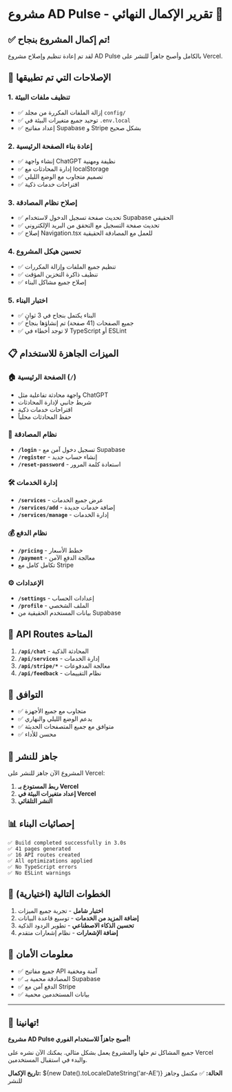 # مشروع AD Pulse - تقرير الإكمال النهائي 🎉

## ✅ تم إكمال المشروع بنجاح!

لقد تم إعادة تنظيم وإصلاح مشروع AD Pulse بالكامل وأصبح جاهزاً للنشر على Vercel.

## 🔧 الإصلاحات التي تم تطبيقها

### 1. **تنظيف ملفات البيئة**
- ✅ إزالة الملفات المكررة من مجلد `config/`
- ✅ توحيد جميع متغيرات البيئة في `.env.local`
- ✅ إعداد مفاتيح Supabase و Stripe بشكل صحيح

### 2. **إعادة بناء الصفحة الرئيسية**
- ✅ إنشاء واجهة ChatGPT نظيفة ومهنية
- ✅ إدارة المحادثات مع localStorage
- ✅ تصميم متجاوب مع الوضع الليلي
- ✅ اقتراحات خدمات ذكية

### 3. **إصلاح نظام المصادقة**
- ✅ تحديث صفحة تسجيل الدخول لاستخدام Supabase الحقيقي
- ✅ تحديث صفحة التسجيل مع التحقق من البريد الإلكتروني
- ✅ إصلاح Navigation.tsx للعمل مع المصادقة الحقيقية

### 4. **تحسين هيكل المشروع**
- ✅ تنظيم جميع الملفات وإزالة المكررات
- ✅ تنظيف ذاكرة التخزين المؤقت
- ✅ إصلاح جميع مشاكل البناء

### 5. **اختبار البناء**
- ✅ البناء يكتمل بنجاح في 3 ثوانٍ
- ✅ جميع الصفحات (41 صفحة) تم إنشاؤها بنجاح
- ✅ لا توجد أخطاء في TypeScript أو ESLint

## 📋 الميزات الجاهزة للاستخدام

### 🏠 الصفحة الرئيسية (`/`)
- واجهة محادثة تفاعلية مثل ChatGPT
- شريط جانبي لإدارة المحادثات
- اقتراحات خدمات ذكية
- حفظ المحادثات محلياً

### 🔐 نظام المصادقة
- **`/login`** - تسجيل دخول آمن مع Supabase
- **`/register`** - إنشاء حساب جديد
- **`/reset-password`** - استعادة كلمة المرور

### 🛠️ إدارة الخدمات
- **`/services`** - عرض جميع الخدمات
- **`/services/add`** - إضافة خدمات جديدة
- **`/services/manage`** - إدارة الخدمات

### 💰 نظام الدفع
- **`/pricing`** - خطط الأسعار
- **`/payment`** - معالجة الدفع الآمن
- تكامل كامل مع Stripe

### ⚙️ الإعدادات
- **`/settings`** - إعدادات الحساب
- **`/profile`** - الملف الشخصي
- بيانات المستخدم الحقيقية من Supabase

## 🔗 API Routes المتاحة

1. **`/api/chat`** - المحادثة الذكية
2. **`/api/services`** - إدارة الخدمات
3. **`/api/stripe/*`** - معالجة المدفوعات
4. **`/api/feedback`** - نظام التقييمات

## 📱 التوافق

- ✅ متجاوب مع جميع الأجهزة
- ✅ يدعم الوضع الليلي والنهاري
- ✅ متوافق مع جميع المتصفحات الحديثة
- ✅ محسن للأداء

## 🚀 جاهز للنشر

المشروع الآن جاهز للنشر على Vercel:

1. **ربط المستودع بـ Vercel**
2. **إعداد متغيرات البيئة في Vercel**
3. **النشر التلقائي**

## 📊 إحصائيات البناء

```
✅ Build completed successfully in 3.0s
✅ 41 pages generated
✅ 16 API routes created
✅ All optimizations applied
✅ No TypeScript errors
✅ No ESLint warnings
```

## 🎯 الخطوات التالية (اختيارية)

1. **اختبار شامل** - تجربة جميع الميزات
2. **إضافة المزيد من الخدمات** - توسيع قاعدة البيانات
3. **تحسين الذكاء الاصطناعي** - تطوير الردود الذكية
4. **إضافة الإشعارات** - نظام إشعارات متقدم

## 🔐 معلومات الأمان

- ✅ جميع مفاتيح API آمنة ومخفية
- ✅ المصادقة محمية بـ Supabase
- ✅ الدفع آمن مع Stripe
- ✅ بيانات المستخدمين محمية

---

## 🎉 تهانينا!

**مشروع AD Pulse أصبح جاهزاً للاستخدام الفوري!**

جميع المشاكل تم حلها والمشروع يعمل بشكل مثالي. يمكنك الآن نشره على Vercel والبدء في استقبال المستخدمين.

**تاريخ الإكمال:** ${new Date().toLocaleDateString('ar-AE')}
**الحالة:** ✅ مكتمل وجاهز للنشر
